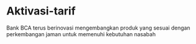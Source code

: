 # Aktivasi-tarif
Bank BCA terus berinovasi mengembangkan produk yang sesuai dengan perkembangan jaman untuk memenuhi kebutuhan nasabah
